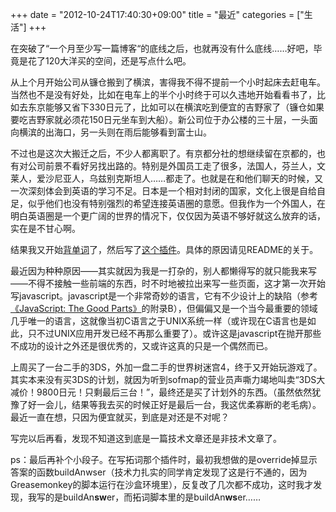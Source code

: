 +++
date = "2012-10-24T17:40:30+09:00"
title = "最近"
categories = ["生活"]
+++

在突破了“一个月至少写一篇博客“的底线之后，也就再没有什么底线……好吧，毕竟是花了120大洋买的空间，还是写点什么吧。

从上个月开始公司从镰仓搬到了横滨，害得我不得不提前一个小时起床去赶电车。当然也不是没有好处，比如在电车上的半个小时终于可以久违地开始看看书了，比如去东京能够又省下330日元了，比如可以在横滨吃到便宜的吉野家了（镰仓如果要吃吉野家就必须花150日元坐车到大船）。新公司位于办公楼的三十层，一头面向横滨的出海口，另一头则在雨后能够看到富士山。

<!--more-->

不过也是这次大搬迁之后，不少人都离职了。有京都分社的想继续留在京都的，也有对公司前景不看好另找出路的。特别是外国员工走了很多，法国人，芬兰人，文莱人，爱沙尼亚人，乌兹别克斯坦人……都走了。也就是在和他们聊天的时候，又一次深刻体会到英语的学习不足。日本是一个相对封闭的国家，文化上很是自给自足，似乎他们也没有特别强烈的希望连接英语圈的意愿。但我作为一个外国人，在明白英语圈是一个更广阔的世界的情况下，仅仅因为英语不够好就这么放弃的话，实在是不甘心啊。

结果我又开始[背单词](http://www.towords.com/)了，然后写了[这个插件](https://github.com/gvirus/fromWeblio)。具体的原因请见README的关于。

最近因为种种原因——其实就因为我是一打杂的，别人都懒得写的就只能我来写——不得不接触一些前端的东西，时不时地被拉出来写一些页面，这才第一次开始写javascript。javascript是一个非常奇妙的语言，它有不少设计上的缺陷（参考[《JavaScript: The Good Parts》](http://book.douban.com/subject/3590768/)的附录B），但偏偏又是一个当今最重要的领域几乎唯一的语言，这就像当初C语言之于UNIX系统一样（或许现在C语言也是如此，只不过UNIX应用开发已经不再那么重要了）。或许这是javascript在抛开那些不成功的设计之外还是很优秀的，又或许这真的只是一个偶然而已。

上周买了一台二手的3DS，外加一盘二手的世界树迷宫4，终于又开始玩游戏了。其实本来没有买3DS的计划，就因为听到sofmap的营业员声嘶力竭地叫卖“3DS大减价！9800日元！只剩最后三台！”，最终还是买了计划外的东西。（虽然依然犹豫了好一会儿，结果等我去买的时候正好是最后一台，我这优柔寡断的老毛病）。最近一直在想，只因为便宜就买，到底是对还是不对呢？

写完以后再看，发现不知道这到底是一篇技术文章还是非技术文章了。

ps：最后再补个小段子。在写拓词那个插件时，最初我想做的是override掉显示答案的函数buildAnwser（技术力扎实的同学肯定发现了这是行不通的，因为Greasemonkey的脚本运行在沙盒环境里），反复改了几次都不成功，这时我才发现，我写的是buildAn**sw**er，而拓词脚本里的是buildAn**ws**er……
